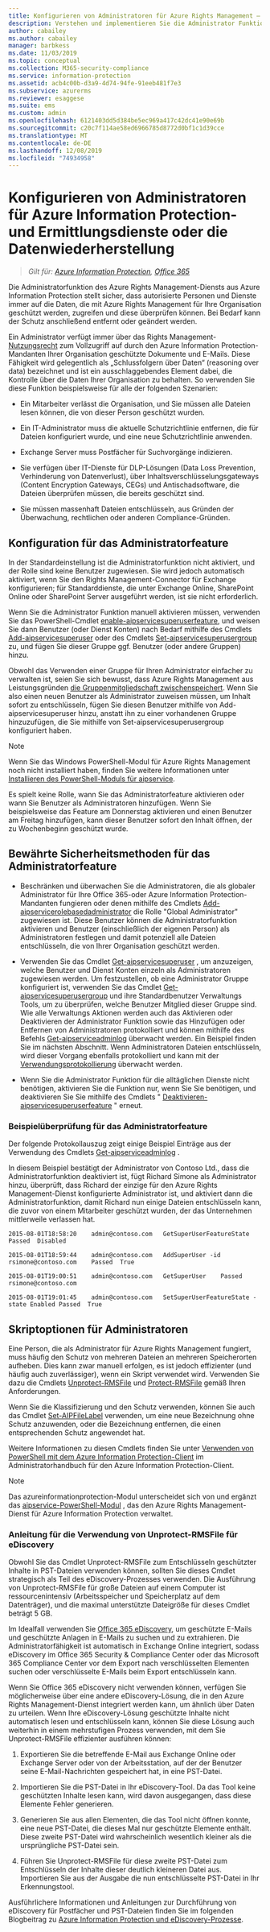 ```yaml
---
title: Konfigurieren von Administratoren für Azure Rights Management – AIP
description: Verstehen und implementieren Sie die Administrator Funktion des Azure-Rights Management Diensts von Azure Information Protection, damit autorisierte Personen und Dienste jederzeit die geschützten Daten Ihrer Organisation lesen und überprüfen können.
author: cabailey
ms.author: cabailey
manager: barbkess
ms.date: 11/03/2019
ms.topic: conceptual
ms.collection: M365-security-compliance
ms.service: information-protection
ms.assetid: acb4c00b-d3a9-4d74-94fe-91eeb481f7e3
ms.subservice: azurerms
ms.reviewer: esaggese
ms.suite: ems
ms.custom: admin
ms.openlocfilehash: 6121403dd5d384be5ec969a417c42dc41e90e69b
ms.sourcegitcommit: c20c7f114ae58ed6966785d8772d0bf1c1d39cce
ms.translationtype: MT
ms.contentlocale: de-DE
ms.lasthandoff: 12/08/2019
ms.locfileid: "74934958"
---
```

# <a name="configuring-super-users-for-azure-information-protection-and-discovery-services-or-data-recovery"></a>Konfigurieren von Administratoren für Azure Information Protection-und Ermittlungsdienste oder die Datenwiederherstellung

>*Gilt für: [Azure Information Protection](https://azure.microsoft.com/pricing/details/information-protection), [Office 365](https://download.microsoft.com/download/E/C/F/ECF42E71-4EC0-48FF-AA00-577AC14D5B5C/Azure_Information_Protection_licensing_datasheet_EN-US.pdf)*

Die Administratorfunktion des Azure Rights Management-Diensts aus Azure Information Protection stellt sicher, dass autorisierte Personen und Dienste immer auf die Daten, die mit Azure Rights Management für Ihre Organisation geschützt werden, zugreifen und diese überprüfen können. Bei Bedarf kann der Schutz anschließend entfernt oder geändert werden.

Ein Administrator verfügt immer über das Rights Management-[Nutzungsrecht](configure-usage-rights.md) zum Vollzugriff auf durch den Azure Information Protection-Mandanten Ihrer Organisation geschützte Dokumente und E-Mails. Diese Fähigkeit wird gelegentlich als „Schlussfolgern über Daten“ (reasoning over data) bezeichnet und ist ein ausschlaggebendes Element dabei, die Kontrolle über die Daten Ihrer Organisation zu behalten. So verwenden Sie diese Funktion beispielsweise für alle der folgenden Szenarien:

- Ein Mitarbeiter verlässt die Organisation, und Sie müssen alle Dateien lesen können, die von dieser Person geschützt wurden.

- Ein IT-Administrator muss die aktuelle Schutzrichtlinie entfernen, die für Dateien konfiguriert wurde, und eine neue Schutzrichtlinie anwenden.

- Exchange Server muss Postfächer für Suchvorgänge indizieren.

- Sie verfügen über IT-Dienste für DLP-Lösungen (Data Loss Prevention, Verhinderung von Datenverlust), über Inhaltsverschlüsselungsgateways (Content Encryption Gateways, CEGs) und Antischadsoftware, die Dateien überprüfen müssen, die bereits geschützt sind.

- Sie müssen massenhaft Dateien entschlüsseln, aus Gründen der Überwachung, rechtlichen oder anderen Compliance-Gründen.

## <a name="configuration-for-the-super-user-feature"></a>Konfiguration für das Administratorfeature

In der Standardeinstellung ist die Administratorfunktion nicht aktiviert, und der Rolle sind keine Benutzer zugewiesen. Sie wird jedoch automatisch aktiviert, wenn Sie den Rights Management-Connector für Exchange konfigurieren; für Standarddienste, die unter Exchange Online, SharePoint Online oder SharePoint Server ausgeführt werden, ist sie nicht erforderlich.

Wenn Sie die Administrator Funktion manuell aktivieren müssen, verwenden Sie das PowerShell-Cmdlet [enable-aipservicesuperuserfeature](/powershell/module/aipservice/enable-aipservicesuperuserfeature), und weisen Sie dann Benutzer (oder Dienst Konten) nach Bedarf mithilfe des Cmdlets [Add-aipservicesuperuser](/powershell/module/aipservice/add-aipservicesuperuser) oder des Cmdlets [Set-aipservicesuperusergroup](/powershell/module/aipservice/set-aipservicesuperusergroup) zu, und fügen Sie dieser Gruppe ggf. Benutzer (oder andere Gruppen) hinzu. 

Obwohl das Verwenden einer Gruppe für Ihren Administrator einfacher zu verwalten ist, seien Sie sich bewusst, dass Azure Rights Management aus Leistungsgründen [die Gruppenmitgliedschaft zwischenspeichert](prepare.md#group-membership-caching-by-azure-information-protection). Wenn Sie also einen neuen Benutzer als Administrator zuweisen müssen, um Inhalt sofort zu entschlüsseln, fügen Sie diesen Benutzer mithilfe von Add-aipservicesuperuser hinzu, anstatt ihn zu einer vorhandenen Gruppe hinzuzufügen, die Sie mithilfe von Set-aipservicesuperusergroup konfiguriert haben.

> [!NOTE]
> Wenn Sie das Windows PowerShell-Modul für Azure Rights Management noch nicht installiert haben, finden Sie weitere Informationen unter [Installieren des PowerShell-Moduls für aipservice](install-powershell.md).

Es spielt keine Rolle, wann Sie das Administratorfeature aktivieren oder wann Sie Benutzer als Administratoren hinzufügen. Wenn Sie beispielsweise das Feature am Donnerstag aktivieren und einen Benutzer am Freitag hinzufügen, kann dieser Benutzer sofort den Inhalt öffnen, der zu Wochenbeginn geschützt wurde.

## <a name="security-best-practices-for-the-super-user-feature"></a>Bewährte Sicherheitsmethoden für das Administratorfeature

- Beschränken und überwachen Sie die Administratoren, die als globaler Administrator für Ihre Office 365-oder Azure Information Protection-Mandanten fungieren oder denen mithilfe des Cmdlets [Add-aipservicerolebasedadministrator](/powershell/module/aipservice/add-aipservicerolebasedadministrator) die Rolle "Global Administrator" zugewiesen ist. Diese Benutzer können die Administratorfunktion aktivieren und Benutzer (einschließlich der eigenen Person) als Administratoren festlegen und damit potenziell alle Dateien entschlüsseln, die von Ihrer Organisation geschützt werden.

- Verwenden Sie das Cmdlet [Get-aipservicesuperuser](/powershell/module/aipservice/get-aipservicesuperuser) , um anzuzeigen, welche Benutzer und Dienst Konten einzeln als Administratoren zugewiesen werden. Um festzustellen, ob eine Administrator Gruppe konfiguriert ist, verwenden Sie das Cmdlet [Get-aipservicesuperusergroup](/powershell/module/aipservice/get-aipservicesuperusergroup) und ihre Standardbenutzer Verwaltungs Tools, um zu überprüfen, welche Benutzer Mitglied dieser Gruppe sind. Wie alle Verwaltungs Aktionen werden auch das Aktivieren oder Deaktivieren der Administrator Funktion sowie das Hinzufügen oder Entfernen von Administratoren protokolliert und können mithilfe des Befehls [Get-aipserviceadminlog](/powershell/module/aipservice/get-aipserviceadminlog) überwacht werden. Ein Beispiel finden Sie im nächsten Abschnitt. Wenn Administratoren Dateien entschlüsseln, wird dieser Vorgang ebenfalls protokolliert und kann mit der [Verwendungsprotokollierung](log-analyze-usage.md) überwacht werden.

- Wenn Sie die Administrator Funktion für die alltäglichen Dienste nicht benötigen, aktivieren Sie die Funktion nur, wenn Sie Sie benötigen, und deaktivieren Sie Sie mithilfe des Cmdlets " [Deaktivieren-aipservicesuperuserfeature](/powershell/module/aipservice/disable-aipservicesuperuserfeature) " erneut.

### <a name="example-auditing-for-the-super-user-feature"></a>Beispielüberprüfung für das Administratorfeature

Der folgende Protokollauszug zeigt einige Beispiel Einträge aus der Verwendung des Cmdlets [Get-aipserviceadminlog](/powershell/module/aipservice/get-aipserviceadminlog) . 

In diesem Beispiel bestätigt der Administrator von Contoso Ltd., dass die Administratorfunktion deaktiviert ist, fügt Richard Simone als Administrator hinzu, überprüft, dass Richard der einzige für den Azure Rights Management-Dienst konfigurierte Administrator ist, und aktiviert dann die Administratorfunktion, damit Richard nun einige Dateien entschlüsseln kann, die zuvor von einem Mitarbeiter geschützt wurden, der das Unternehmen mittlerweile verlassen hat.

`2015-08-01T18:58:20    admin@contoso.com   GetSuperUserFeatureState    Passed  Disabled`

`2015-08-01T18:59:44    admin@contoso.com   AddSuperUser -id rsimone@contoso.com    Passed  True`

`2015-08-01T19:00:51    admin@contoso.com   GetSuperUser    Passed  rsimone@contoso.com`

`2015-08-01T19:01:45    admin@contoso.com   SetSuperUserFeatureState -state Enabled Passed  True`

## <a name="scripting-options-for-super-users"></a>Skriptoptionen für Administratoren
Eine Person, die als Administrator für Azure Rights Management fungiert, muss häufig den Schutz von mehreren Dateien an mehreren Speicherorten aufheben. Dies kann zwar manuell erfolgen, es ist jedoch effizienter (und häufig auch zuverlässiger), wenn ein Skript verwendet wird. Verwenden Sie dazu die Cmdlets [Unprotect-RMSFile](/powershell/module/azureinformationprotection/unprotect-rmsfile) und [Protect-RMSFile](/powershell/module/azureinformationprotection/protect-rmsfile) gemäß Ihren Anforderungen. 

Wenn Sie die Klassifizierung und den Schutz verwenden, können Sie auch das Cmdlet [Set-AIPFileLabel](/powershell/module/azureinformationprotection/set-aipfilelabel) verwenden, um eine neue Bezeichnung ohne Schutz anzuwenden, oder die Bezeichnung entfernen, die einen entsprechenden Schutz angewendet hat. 

Weitere Informationen zu diesen Cmdlets finden Sie unter [Verwenden von PowerShell mit dem Azure Information Protection-Client](./rms-client/client-admin-guide-powershell.md) im Administratorhandbuch für den Azure Information Protection-Client.

> [!NOTE]
> Das azureinformationprotection-Modul unterscheidet sich von und ergänzt das [aipservice-PowerShell-Modul](administer-powershell.md) , das den Azure Rights Management-Dienst für Azure Information Protection verwaltet.

### <a name="guidance-for-using-unprotect-rmsfile-for-ediscovery"></a>Anleitung für die Verwendung von Unprotect-RMSFile für eDiscovery

Obwohl Sie das Cmdlet Unprotect-RMSFile zum Entschlüsseln geschützter Inhalte in PST-Dateien verwenden können, sollten Sie dieses Cmdlet strategisch als Teil des eDiscovery-Prozesses verwenden. Die Ausführung von Unprotect-RMSFile für große Dateien auf einem Computer ist ressourcenintensiv (Arbeitsspeicher und Speicherplatz auf dem Datenträger), und die maximal unterstützte Dateigröße für dieses Cmdlet beträgt 5 GB.

Im Idealfall verwenden Sie [Office 365 eDiscovery](https://docs.microsoft.com/microsoft-365/compliance/ediscovery), um geschützte E-Mails und geschützte Anlagen in E-Mails zu suchen und zu extrahieren. Die Administratorfähigkeit ist automatisch in Exchange Online integriert, sodass eDiscovery im Office 365 Security & Compliance Center oder das Microsoft 365 Compliance Center vor dem Export nach verschlüsselten Elementen suchen oder verschlüsselte E-Mails beim Export entschlüsseln kann.

Wenn Sie Office 365 eDiscovery nicht verwenden können, verfügen Sie möglicherweise über eine andere eDiscovery-Lösung, die in den Azure Rights Management-Dienst integriert werden kann, um ähnlich über Daten zu urteilen. Wenn Ihre eDiscovery-Lösung geschützte Inhalte nicht automatisch lesen und entschlüsseln kann, können Sie diese Lösung auch weiterhin in einem mehrstufigen Prozess verwenden, mit dem Sie Unprotect-RMSFile effizienter ausführen können:

1. Exportieren Sie die betreffende E-Mail aus Exchange Online oder Exchange Server oder von der Arbeitsstation, auf der der Benutzer seine E-Mail-Nachrichten gespeichert hat, in eine PST-Datei.

2. Importieren Sie die PST-Datei in Ihr eDiscovery-Tool. Da das Tool keine geschützten Inhalte lesen kann, wird davon ausgegangen, dass diese Elemente Fehler generieren.

3. Generieren Sie aus allen Elementen, die das Tool nicht öffnen konnte, eine neue PST-Datei, die dieses Mal nur geschützte Elemente enthält. Diese zweite PST-Datei wird wahrscheinlich wesentlich kleiner als die ursprüngliche PST-Datei sein.

4. Führen Sie Unprotect-RMSFile für diese zweite PST-Datei zum Entschlüsseln der Inhalte dieser deutlich kleineren Datei aus. Importieren Sie aus der Ausgabe die nun entschlüsselte PST-Datei in Ihr Erkennungstool.

Ausführlichere Informationen und Anleitungen zur Durchführung von eDiscovery für Postfächer und PST-Dateien finden Sie im folgenden Blogbeitrag zu [Azure Information Protection und eDiscovery-Prozesse](https://techcommunity.microsoft.com/t5/Azure-Information-Protection/Azure-Information-Protection-and-eDiscovery-Processes/ba-p/270216).

